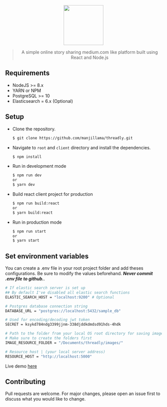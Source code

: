 <div align="center">
  <img width="128px" src="https://github.com/manjillama/threadly/blob/master/public/static/images/threadly-logo.png"/>
  <br/>

> A simple online story sharing medium.com like platform built using React and Node.js

</div>

## Requirements

- NodeJS >= 8.x 
- YARN or NPM
- PostgreSQL >= 10
- Elasticsearch = 6.x (Optional)

## Setup

- Clone the repository.

  ```bash
  $ git clone https://github.com/manjillama/threadly.git
  ```

- Navigate to `root` and `client` directory and install the dependencies.

  ```bash
  $ npm install
  ```

- Run in development mode

  ```bash
  $ npm run dev
  or
  $ yarn dev
  ```

- Build react client project for production

  ```bash
  $ npm run build:react
  or
  $ yarn build:react
  ```

- Run in production mode

  ```bash
  $ npm run start
  or
  $ yarn start
  ```

## Set environment variables

You can create a .env file in your root project folder and add theses configurations. Be sure to modify the values beforehand. **_Never commit .env file to github._**.

```bash
# If elastic search server is set up
## By default I've disabled all elastic search functions
ELASTIC_SEARCH_HOST = "localhost:9200" # Optional

# Postgres database connection string
DATABASE_URL = "postgres://localhost:5432/sample_db"

# Used for encoding/decoding jwt token
SECRET = ksykd784ndg3399jjnm-338djddkdmdsd91hds-4hdk

# Path to the folder from your local OS root directory for saving images in your local machine
# Make sure to create the folders first
IMAGE_RESOURCE_FOLDER = "/Documents/threadly/images/"

# Resource host | (your local server address)
RESOURCE_HOST = "http://localhost:5000"

```

Live demo [here](https://bit.ly/2zAtaBo)

## Contributing

Pull requests are welcome. For major changes, please open an issue first to discuss what you would like to change.
